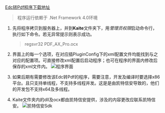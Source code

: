 [Edc转Pdf程序下载地址](../Edc转Pdf/Soarway.Runner.Core_v1.0.0.zip)

> 程序运行依赖于 .Net Framework 4.0环境

1. 先将程序拷贝到服务器上，并到**Kaite**文件夹下，用*管理员权限*启动命令行，执行如下命令。若无异常提示则表示成功。
   
   > regsvr32 PDF_AX_Pro.ocx

2. 界面上的每一个选项，在对应插PluginConfig下的xml配置文件均能找到与之对应的配置项。可直接修改xml配置后启动程序；也可在程序的界面内修改后保存的xml文件内。
![程序界面](../Edc转Pdf/imgs/app_screen.png)

3. 如果后期有需要修改该Edc转Pdf的程序，需要注意，开发及编译时要选择x86平台。且只支持单线程，不支持多线程并发。这是是由凯特信安导致的，他们的开发包不支持x64及多线程。

4. Kaite文件夹内的dll及ocx都由凯特信安提供，涉及的内容更改应联系凯特信安。
![凯特信安Sdk](../Edc转Pdf/imgs/kaite_folder.png)

